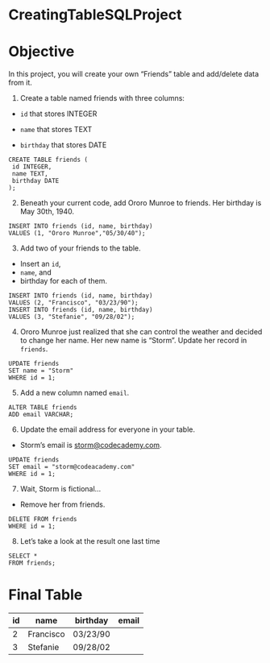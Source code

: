 # CreatingTableSQLProject
Objective
=
In this project, you will create your own “Friends” table and add/delete data from it. 


1. Create a table named friends with three columns:

- `id` that stores INTEGER

- `name` that stores TEXT

- `birthday` that stores DATE
```
CREATE TABLE friends (
 id INTEGER,
 name TEXT,
 birthday DATE
);
```

2. Beneath your current code, add Ororo Munroe to friends. Her birthday is May 30th, 1940.

```
INSERT INTO friends (id, name, birthday)
VALUES (1, "Ororo Munroe","05/30/40");
```

3. Add two of your friends to the table. 

- Insert an `id`,
- `name`, and
- birthday for each of them.

```
INSERT INTO friends (id, name, birthday)
VALUES (2, "Francisco", "03/23/90");
INSERT INTO friends (id, name, birthday)
VALUES (3, "Stefanie", "09/28/02");
```

4. Ororo Munroe just realized that she can control the weather and decided to change her name. Her new name is “Storm”. Update her record in `friends`.

```
UPDATE friends
SET name = "Storm"
WHERE id = 1;
```

5. Add a new column named `email`.

```
ALTER TABLE friends
ADD email VARCHAR;
```

6. Update the email address for everyone in your table. 

- Storm’s email is storm@codecademy.com.

```
UPDATE friends
SET email = "storm@codeacademy.com"
WHERE id = 1;
```

7. Wait, Storm is fictional… 
- Remove her from friends.

```
DELETE FROM friends
WHERE id = 1;
```

8. Let’s take a look at the result one last time

```
SELECT *
FROM friends;
```



Final Table
=

| id  | name | birthday | email |
| ------------- | ------------- | ------------- | ------------- |
| 2  | Francisco | 03/23/90 |   |
| 3 | Stefanie | 09/28/02  |   |




